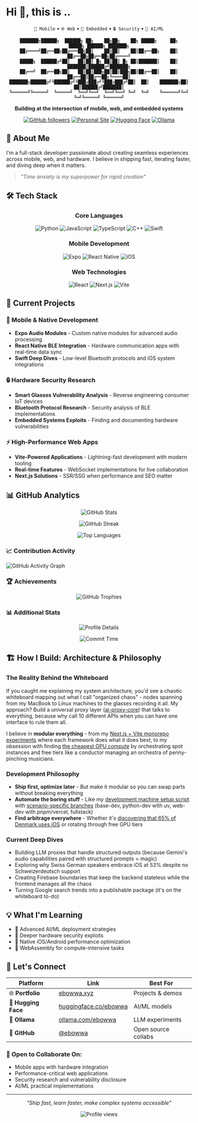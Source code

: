 # Hi 👋, this is ..

<div align="center">


`🚀 Mobile` • `🌐 Web` • `🔧 Embedded` • `🔒 Security` • `🤖 AI/ML`

```
███████╗██████╗  ██████╗ ██╗    ██╗██╗    ██╗ █████╗     ██╗      █████╗ ██████╗ ███████╗
██╔════╝██╔══██╗██╔═══██╗██║    ██║██║    ██║██╔══██╗    ██║     ██╔══██╗██╔══██╗██╔════╝
█████╗  ██████╔╝██║   ██║██║ █╗ ██║██║ █╗ ██║███████║    ██║     ███████║██████╔╝███████╗
██╔══╝  ██╔══██╗██║   ██║██║███╗██║██║███╗██║██╔══██║    ██║     ██╔══██║██╔══██╗╚════██║
███████╗██████╔╝╚██████╔╝╚███╔███╔╝╚███╔███╔╝██║  ██║    ███████╗██║  ██║██████╔╝███████║
╚══════╝╚═════╝  ╚═════╝  ╚══╝╚══╝  ╚══╝╚══╝ ╚═╝  ╚═╝    ╚══════╝╚═╝  ╚═╝╚═════╝ ╚══════╝

```

**Building at the intersection of mobile, web, and embedded systems**

[![GitHub followers](https://img.shields.io/github/followers/ebowwa?label=Follow&style=social)](https://github.com/ebowwa)
[![Personal Site](https://img.shields.io/badge/🌐_ebowwa.xyz-4285F4?style=flat-square)](https://ebowwa.xyz)
[![Hugging Face](https://img.shields.io/badge/🤗_Hugging_Face-FFD21E?style=flat-square)](https://huggingface.co/ebowwa)
[![Ollama](https://img.shields.io/badge/🦙_Ollama-000000?style=flat-square)](https://ollama.com/ebowwa)

</div>

## 🎯 About Me

I'm a full-stack developer passionate about creating seamless experiences across mobile, web, and hardware. I believe in shipping fast, iterating faster, and diving deep when it matters.

> *"Time anxiety is my superpower for rapid creation"*

## 🛠️ Tech Stack

<div align="center">

### Core Languages
![Python](https://img.shields.io/badge/Python-3776AB?style=for-the-badge&logo=python&logoColor=white)
![JavaScript](https://img.shields.io/badge/JavaScript-F7DF1E?style=for-the-badge&logo=javascript&logoColor=black)
![TypeScript](https://img.shields.io/badge/TypeScript-007ACC?style=for-the-badge&logo=typescript&logoColor=white)
![C++](https://img.shields.io/badge/C++-00599C?style=for-the-badge&logo=c%2B%2B&logoColor=white)
![Swift](https://img.shields.io/badge/Swift-FA7343?style=for-the-badge&logo=swift&logoColor=white)

### Mobile Development
![Expo](https://img.shields.io/badge/Expo-000020?style=for-the-badge&logo=expo&logoColor=white)
![React Native](https://img.shields.io/badge/React_Native-20232A?style=for-the-badge&logo=react&logoColor=61DAFB)
![iOS](https://img.shields.io/badge/iOS-000000?style=for-the-badge&logo=ios&logoColor=white)

### Web Technologies
![React](https://img.shields.io/badge/React-20232A?style=for-the-badge&logo=react&logoColor=61DAFB)
![Next.js](https://img.shields.io/badge/Next.js-000000?style=for-the-badge&logo=nextdotjs&logoColor=white)
![Vite](https://img.shields.io/badge/Vite-646CFF?style=for-the-badge&logo=vite&logoColor=white)

</div>

## 🚀 Current Projects

### 📱 Mobile & Native Development
- **Expo Audio Modules** - Custom native modules for advanced audio processing
- **React Native BLE Integration** - Hardware communication apps with real-time data sync
- **Swift Deep Dives** - Low-level Bluetooth protocols and iOS system integrations

### 🔒 Hardware Security Research
- **Smart Glasses Vulnerability Analysis** - Reverse engineering consumer IoT devices
- **Bluetooth Protocol Research** - Security analysis of BLE implementations
- **Embedded Systems Exploits** - Finding and documenting hardware vulnerabilities

### ⚡ High-Performance Web Apps
- **Vite-Powered Applications** - Lightning-fast development with modern tooling
- **Real-time Features** - WebSocket implementations for live collaboration
- **Next.js Solutions** - SSR/SSG when performance and SEO matter

## 📊 GitHub Analytics

<div align="center">
  
![GitHub Stats](https://github-readme-stats.vercel.app/api?username=ebowwa&show_icons=true&theme=radical&hide_border=true&include_all_commits=true&count_private=true)

![GitHub Streak](https://github-readme-streak-stats.herokuapp.com/?user=ebowwa&theme=radical&hide_border=true)

![Top Languages](https://github-readme-stats.vercel.app/api/top-langs/?username=ebowwa&layout=compact&theme=radical&hide_border=true&langs_count=8)

</div>

### 📈 Contribution Activity

![GitHub Activity Graph](https://github-readme-activity-graph.vercel.app/graph?username=ebowwa&theme=redical&hide_border=true&area=true)

### 🏆 Achievements

<div align="center">
  
![GitHub Trophies](https://github-profile-trophy.vercel.app/?username=ebowwa&theme=radical&no-frame=true&no-bg=false&margin-w=4&column=7)

</div>

### 📊 Additional Stats

<div align="center">

<!-- WakaTime stats - configure at https://wakatime.com -->
<!-- ![WakaTime](https://github-readme-stats.vercel.app/api/wakatime?username=ebowwa&theme=radical&hide_border=true&layout=compact) -->

![Profile Details](https://github-profile-summary-cards.vercel.app/api/cards/profile-details?username=ebowwa&theme=radical)

![Commit Time](https://github-profile-summary-cards.vercel.app/api/cards/productive-time?username=ebowwa&theme=radical)

</div>

## 🏗️ How I Build: Architecture & Philosophy

### The Reality Behind the Whiteboard
If you caught me explaining my system architecture, you'd see a chaotic whiteboard mapping out what I call "organized chaos" - nodes spanning from my MacBook to Linux machines to the glasses recording it all. My approach? Build a universal proxy layer ([ai-proxy-core](https://github.com/ebowwa/ai-proxy-core)) that talks to everything, because why call 10 different APIs when you can have one interface to rule them all.

I believe in **modular everything** - from my [Next.js + Vite monorepo experiments](https://github.com/ebowwa/starstride-001/issues/7) where each framework does what it does best, to my obsession with finding [the cheapest GPU compute](https://github.com/ebowwa/ebowwa/issues/48) by orchestrating spot instances and free tiers like a conductor managing an orchestra of penny-pinching musicians.

### Development Philosophy
- **Ship first, optimize later** - But make it modular so you can swap parts without breaking everything
- **Automate the boring stuff** - Like my [development machine setup script](https://github.com/ebowwa/new-development-machine-setup) with [scenario-specific branches](https://github.com/ebowwa/new-development-machine-setup/issues/1) (base-dev, python-dev with uv, web-dev with pnpm/vercel, fullstack)
- **Find arbitrage everywhere** - Whether it's [discovering that 65% of Denmark uses iOS](https://github.com/ebowwa/ebowwa/issues/47) or rotating through free GPU tiers

### Current Deep Dives
- Building LLM proxies that handle structured outputs (because Gemini's audio capabilities paired with structured prompts = magic)
- Exploring why Swiss German speakers embrace iOS at 53% despite no Schweizerdeutsch support
- Creating Firebase boundaries that keep the backend stateless while the frontend manages all the chaos
- Turning Google search trends into a publishable package (it's on the whiteboard to-do)

## 💡 What I'm Learning

- 🧠 Advanced AI/ML deployment strategies
- 🔐 Deeper hardware security exploits
- 📱 Native iOS/Android performance optimization
- 🚀 WebAssembly for compute-intensive tasks

## 🤝 Let's Connect

<div align="center">

| Platform | Link | Best For |
|----------|------|----------|
| 🌐 **Portfolio** | [ebowwa.xyz](https://ebowwa.xyz) | Projects & demos |
| 🤗 **Hugging Face** | [huggingface.co/ebowwa](https://huggingface.co/ebowwa) | AI/ML models |
| 🦙 **Ollama** | [ollama.com/ebowwa](https://ollama.com/ebowwa) | LLM experiments |
| 💬 **GitHub** | [@ebowwa](https://github.com/ebowwa) | Open source collabs |

</div>

### 🎯 Open to Collaborate On:
- Mobile apps with hardware integration
- Performance-critical web applications
- Security research and vulnerability disclosure
- AI/ML practical implementations

---

<div align="center">

*"Ship fast, learn faster, make complex systems accessible"*

<img src="https://komarev.com/ghpvc/?username=ebowwa&label=Profile%20views&color=0e75b6&style=flat" alt="Profile views" />

</div>
